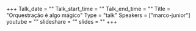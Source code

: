 +++
Talk_date = ""
Talk_start_time = ""
Talk_end_time = ""
Title = "Orquestração é algo mágico"
Type = "talk"
Speakers = ["marco-junior"]
youtube = ""
slideshare = ""
slides = ""
+++


